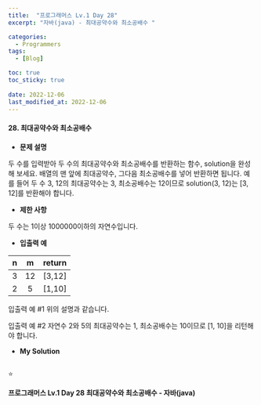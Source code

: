```yaml
---
title:  "프로그래머스 Lv.1 Day 28"
excerpt: "자바(java) - 최대공약수와 최소공배수 "

categories:
  - Programmers
tags:
  - [Blog]

toc: true
toc_sticky: true
 
date: 2022-12-06
last_modified_at: 2022-12-06
---
```


#### 28. 최대공약수와 최소공배수


- **문제 설명** 

두 수를 입력받아 두 수의 최대공약수와 최소공배수를 반환하는 함수, solution을 완성해 보세요. 배열의 맨 앞에 최대공약수, 그다음 최소공배수를 넣어 반환하면 됩니다. 예를 들어 두 수 3, 12의 최대공약수는 3, 최소공배수는 12이므로 solution(3, 12)는 [3, 12]를 반환해야 합니다.

- **제한 사항**

두 수는 1이상 1000000이하의 자연수입니다.

- **입출력 예**

|**n**|**m**|**return**|
|:---:|:---:|:---:|
|3|12|[3,12]|
|2|5|[1,10]|

입출력 예 #1
위의 설명과 같습니다.

입출력 예 #2
자연수 2와 5의 최대공약수는 1, 최소공배수는 10이므로 [1, 10]을 리턴해야 합니다.


- **My Solution**

```java

```

⭐


**프로그래머스 Lv.1 Day 28 최대공약수와 최소공배수 - 자바(java)**